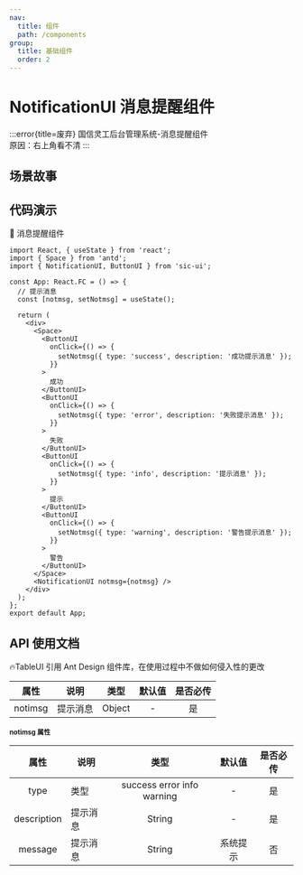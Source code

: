```yaml
---
nav:
  title: 组件
  path: /components
group:
  title: 基础组件
  order: 2
---
```


# NotificationUI 消息提醒组件

:::error{title=废弃}
国信灵工后台管理系统-消息提醒组件
<br />
原因：右上角看不清
:::

## 场景故事

## 代码演示

💎 消息提醒组件

```tsx
import React, { useState } from 'react';
import { Space } from 'antd';
import { NotificationUI, ButtonUI } from 'sic-ui';

const App: React.FC = () => {
  // 提示消息
  const [notmsg, setNotmsg] = useState();

  return (
    <div>
      <Space>
        <ButtonUI
          onClick={() => {
            setNotmsg({ type: 'success', description: '成功提示消息' });
          }}
        >
          成功
        </ButtonUI>
        <ButtonUI
          onClick={() => {
            setNotmsg({ type: 'error', description: '失败提示消息' });
          }}
        >
          失败
        </ButtonUI>
        <ButtonUI
          onClick={() => {
            setNotmsg({ type: 'info', description: '提示消息' });
          }}
        >
          提示
        </ButtonUI>
        <ButtonUI
          onClick={() => {
            setNotmsg({ type: 'warning', description: '警告提示消息' });
          }}
        >
          警告
        </ButtonUI>
      </Space>
      <NotificationUI notmsg={notmsg} />
    </div>
  );
};
export default App;
```

## API 使用文档

🔥TableUI 引用 Ant Design 组件库，在使用过程中不做如何侵入性的更改

<font size=1>

|  属性   | 说明     |  类型  | 默认值 | 是否必传 |
| :-----: | -------- | :----: | :----: | :------: |
| notimsg | 提示消息 | Object |   -    |    是    |

### notimsg 属性

|    属性     | 说明     |            类型            |  默认值  | 是否必传 |
| :---------: | -------- | :------------------------: | :------: | :------: |
|    type     | 类型     | success error info warning |    -     |    是    |
| description | 提示消息 |           String           |    -     |    是    |
|   message   | 提示消息 |           String           | 系统提示 |    否    |

</font>
